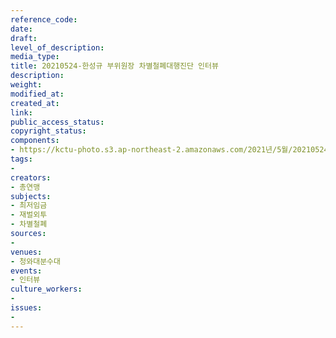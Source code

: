 ```yaml
---
reference_code: 
date: 
draft: 
level_of_description: 
media_type: 
title: 20210524-한성규 부위원장 차별철폐대행진단 인터뷰
description: 
weight: 
modified_at: 
created_at: 
link: 
public_access_status: 
copyright_status: 
components:
- https://kctu-photo.s3.ap-northeast-2.amazonaws.com/2021년/5월/20210524-한성규+부위원장+차별철폐대행진단+인터뷰/_1D20001.jpg
tags:
- 
creators:
- 총연맹
subjects:
- 최저임금
- 재벌외투
- 차별철폐
sources:
- 
venues:
- 청와대분수대
events:
- 인터뷰
culture_workers:
- 
issues:
- 
---
```

